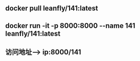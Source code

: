## docker pull leanfly/141:latest

## docker run -it -p 8000:8000 --name 141 leanfly/141:latest

## 访问地址--> ip:8000/141
